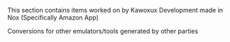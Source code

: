 This section contains items worked on by Kawoxux
Development made in Nox (Specifically Amazon App)

Conversions for other emulators/tools generated by other parties
